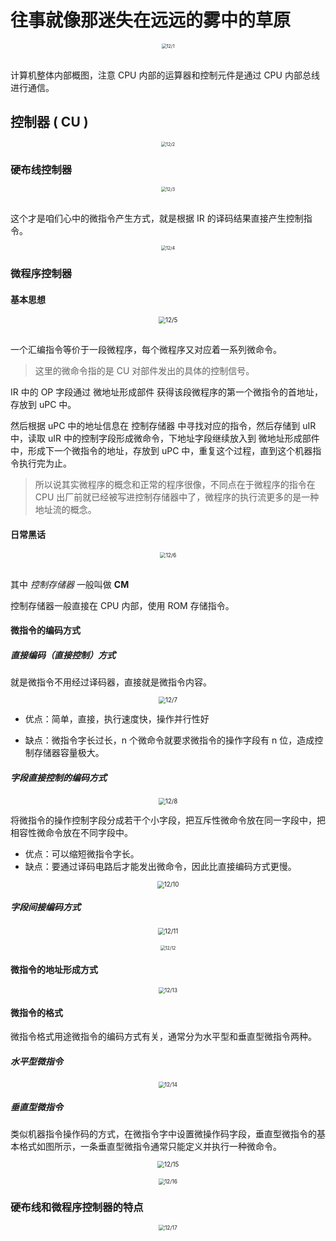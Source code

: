 # 往事就像那迷失在远远的雾中的草原

<div align="center">
  <img src="./media_12/1.png" alt="12/1" style="zoom:50%;"/>
</div>

<br/>

计算机整体内部概图，注意 CPU 内部的运算器和控制元件是通过 CPU 内部总线进行通信。

## 控制器 ( CU )

<div align="center">
  <img src="./media_12/2.png" alt="12/2" style="zoom:50%;"/>
</div>

### 硬布线控制器

<div align="center">
  <img src="./media_12/3.png" alt="12/3" style="zoom:50%;"/>
</div>

<br/>

这个才是咱们心中的微指令产生方式，就是根据 IR 的译码结果直接产生控制指令。

<div align="center">
  <img src="./media_12/4.png" alt="12/4" style="zoom:50%;"/>
</div>

### 微程序控制器

#### 基本思想

<div align="center">
  <img src="./media_12/5.png" alt="12/5" style="zoom:70%;"/>
</div>

<br/>

一个汇编指令等价于一段微程序，每个微程序又对应着一系列微命令。

> 这里的微命令指的是 CU 对部件发出的具体的控制信号。

IR 中的 OP 字段通过 微地址形成部件 获得该段微程序的第一个微指令的首地址，存放到 uPC 中。

然后根据 uPC 中的地址信息在 控制存储器 中寻找对应的指令，然后存储到 uIR 中，读取 uIR 中的控制字段形成微命令，下地址字段继续放入到 微地址形成部件 中，形成下一个微指令的地址，存放到 uPC 中，重复这个过程，直到这个机器指令执行完为止。

> 所以说其实微程序的概念和正常的程序很像，不同点在于微程序的指令在 CPU 出厂前就已经被写进控制存储器中了，微程序的执行流更多的是一种地址流的概念。

#### 日常黑话

<div align="center">
  <img src="./media_12/6.png" alt="12/6" style="zoom:60%;"/>
</div>

<br/>

其中 _控制存储器_ 一般叫做 **CM**

控制存储器一般直接在 CPU 内部，使用 ROM 存储指令。

#### 微指令的编码方式

##### 直接编码（直接控制）方式

就是微指令不用经过译码器，直接就是微指令内容。

<div align="center">
  <img src="./media_12/7.png" alt="12/7" style="zoom:70%;"/>
</div>

- 优点：简单，直接，执行速度快，操作并行性好

- 缺点：微指令字长过长，n 个微命令就要求微指令的操作字段有 n 位，造成控制存储器容量极大。

##### 字段直接控制的编码方式

<div align="center">
  <img src="./media_12/8.png" alt="12/8" style="zoom:70%;"/>
</div>

将微指令的操作控制字段分成若干个小字段，把互斥性微命令放在同一字段中，把相容性微命令放在不同字段中。

- 优点：可以缩短微指令字长。
- 缺点：要通过译码电路后才能发出微命令，因此比直接编码方式更慢。

<div align="center">
  <img src="./media_12/10.png" alt="12/10" style="zoom:70%;"/>
</div>

##### 字段间接编码方式

<div align="center">
  <img src="./media_12/11.png" alt="12/11" style="zoom:70%;"/>
</div>

<br/>

<div align="center">
  <img src="./media_12/12.png" alt="12/12" style="zoom:50%;"/>
</div>

#### 微指令的地址形成方式

<div align="center">
  <img src="./media_12/13.png" alt="12/13" style="zoom:60%;"/>
</div>

#### 微指令的格式

微指令格式用途微指令的编码方式有关，通常分为水平型和垂直型微指令两种。

##### 水平型微指令

<div align="center">
  <img src="./media_12/14.png" alt="12/14" style="zoom:60%;"/>
</div>

##### 垂直型微指令

类似机器指令操作码的方式，在微指令字中设置微操作码字段，垂直型微指令的基本格式如图所示，一条垂直型微指令通常只能定义并执行一种微命令。

<div align="center">
  <img src="./media_12/15.png" alt="12/15" style="zoom:70%;"/>
</div>

<br/>

<div align="center">
  <img src="./media_12/16.png" alt="12/16" style="zoom:60%;"/>
</div>

### 硬布线和微程序控制器的特点

<div align="center">
  <img src="./media_12/17.png" alt="12/17" style="zoom:60%;"/>
</div>
